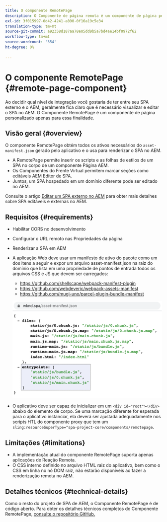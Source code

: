 ```yaml
---
title: O componente RemotePage
description: O Componente de página remota é um componente de página personalizado para editar o React SPA remoto no AEM.
exl-id: 3f015997-0d42-4241-a890-0f16a19c5e34
translation-type: tm+mt
source-git-commit: a92358d187aa78e05dd9b5a7bd4ae14bf0972f62
workflow-type: tm+mt
source-wordcount: '354'
ht-degree: 0%

---
```


# O componente RemotePage {#remote-page-component}

Ao decidir qual nível de integração você gostaria de ter entre seu SPA externo e o AEM, geralmente fica claro que é necessário visualizar e editar o SPA no AEM. O Componente RemotePage é um componente de página personalizado apenas para essa finalidade.

## Visão geral {#overview}

O componente RemotePage obtém todos os ativos necessários do `asset-manifest.json` gerado pelo aplicativo e o usa para renderizar o SPA no AEM.

* A RemotePage permite inserir os scripts e as folhas de estilos de um SPA no corpo de um componente Página AEM.
* Os Componentes do Frente Virtual permitem marcar seções como editáveis AEM Editor de SPA.
* Juntos, um SPA hospedado em um domínio diferente pode ser editado no AEM.

Consulte o artigo [Editar um SPA externo no AEM](spa-edit-external.md) para obter mais detalhes sobre SPA editáveis e externas no AEM.

## Requisitos {#requirements}

* Habilitar CORS no desenvolvimento
* Configurar o URL remoto nas Propriedades da página
* Renderizar a SPA em AEM
* A aplicação Web deve usar um manifesto de ativo do pacote como um dos itens a seguir e expor um arquivo asset-manifest.json na raiz do domínio que lista em uma propriedade de pontos de entrada todos os arquivos CSS e JS que devem ser carregados:
   * https://github.com/shellscape/webpack-manifest-plugin
   * https://github.com/webdeveric/webpack-assets-manifest
   * https://github.com/mugi-uno/parcel-plugin-bundle-manifest

   ![Entrypoints](assets/asset-manifest-entrypoints.png)

* O aplicativo deve ser capaz de inicializar em um `<div id="root"></div>` abaixo do elemento de corpo. Se uma marcação diferente for esperada para o aplicativo instanciar, ela deverá ser ajustada adequadamente nos scripts HTL do componente proxy que tem um `sling:resourceSuperType="spa-project-core/components/remotepage`.

## Limitações           {#limitations}

* A implementação atual do componente RemotePage suporta apenas aplicações de Reação Remota.
* O CSS interno definido no arquivo HTML raiz do aplicativo, bem como o CSS em linha no nó DOM raiz, não estarão disponíveis ao fazer a renderização remota no AEM.

## Detalhes técnicos {#technical-details}

Como o resto do projeto de SPA de AEM, o Componente RemotePage é de código aberto. Para obter os detalhes técnicos completos do Componente RemotePage, [consulte o repositório GitHub.](https://github.com/adobe/aem-spa-project-core/tree/master/ui.apps/src/main/content/jcr_root/apps/spa-project-core/components/remotepage)
